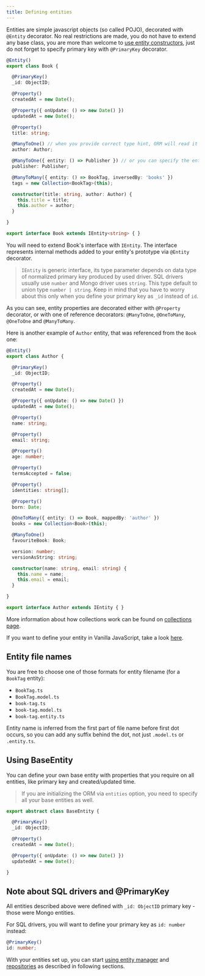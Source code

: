 ```yaml
---
title: Defining entities
---
```


Entities are simple javascript objects (so called POJO), decorated with `@Entity` decorator. No real restrictions are made, you do not have to extend any base class, you are more than welcome to [use entity constructors](entity-constructors.md), just do not forget to specify primary key with `@PrimaryKey` decorator.

```typescript title="./entities/Book.ts"
@Entity()
export class Book {

  @PrimaryKey()
  _id: ObjectID;

  @Property()
  createdAt = new Date();

  @Property({ onUpdate: () => new Date() })
  updatedAt = new Date();

  @Property()
  title: string;

  @ManyToOne() // when you provide correct type hint, ORM will read it for you
  author: Author;

  @ManyToOne({ entity: () => Publisher }) // or you can specify the entity as class reference or string name
  publisher: Publisher;

  @ManyToMany({ entity: () => BookTag, inversedBy: 'books' })
  tags = new Collection<BookTag>(this);

  constructor(title: string, author: Author) {
    this.title = title;
    this.author = author;
  }

}

export interface Book extends IEntity<string> { }
```

You will need to extend Book's interface with `IEntity`. The interface represents internal methods added to your entity's prototype via `@Entity` decorator.

> `IEntity` is generic interface, its type parameter depends on data type of normalized primary key produced by used driver. SQL drivers usually use `number` and Mongo driver uses `string`. This type default to union type `number | string`. Keep in mind that you have to worry about this only when you define your primary key as `_id` instead of `id`.

As you can see, entity properties are decorated either with `@Property` decorator, or with one of reference decorators: `@ManyToOne`, `@OneToMany`, `@OneToOne` and `@ManyToMany`.

Here is another example of `Author` entity, that was referenced from the `Book` one:

```typescript title="./entities/Author.ts"
@Entity()
export class Author {

  @PrimaryKey()
  _id: ObjectID;

  @Property()
  createdAt = new Date();

  @Property({ onUpdate: () => new Date() })
  updatedAt = new Date();

  @Property()
  name: string;

  @Property()
  email: string;

  @Property()
  age: number;

  @Property()
  termsAccepted = false;

  @Property()
  identities: string[];

  @Property()
  born: Date;

  @OneToMany({ entity: () => Book, mappedBy: 'author' })
  books = new Collection<Book>(this);

  @ManyToOne()
  favouriteBook: Book;

  version: number;
  versionAsString: string;

  constructor(name: string, email: string) {
    this.name = name;
    this.email = email;
  }

}

export interface Author extends IEntity { }
```

More information about how collections work can be found on [collections page](collections.md).

If you want to define your entity in Vanilla JavaScript, take a look [here](usage-with-js.md).

## Entity file names

You are free to choose one of those formats for entity filename (for a `BookTag` entity):

- `BookTag.ts`
- `BookTag.model.ts`
- `book-tag.ts`
- `book-tag.model.ts`
- `book-tag.entity.ts`

Entity name is inferred from the first part of file name before first dot occurs, so you can add any suffix behind the dot, not just `.model.ts` or `.entity.ts`.

## Using BaseEntity

You can define your own base entity with properties that you require on all entities, like primary key and created/updated time.

> If you are initializing the ORM via `entities` option, you need to specify all your base entities as well.

```typescript title="./entities/BaseEntity.ts"
export abstract class BaseEntity {

  @PrimaryKey()
  _id: ObjectID;

  @Property()
  createdAt = new Date();

  @Property({ onUpdate: () => new Date() })
  updatedAt = new Date();

}
```

## Note about SQL drivers and @PrimaryKey

All entities described above were defined with `_id: ObjectID` primary key - those were Mongo entities.

For SQL drivers, you will want to define your primary key as `id: number` instead:

```typescript
@PrimaryKey()
id: number;
```

With your entities set up, you can start [using entity manager](entity-manager.md) and [repositories](repositories.md) as described in following sections.
